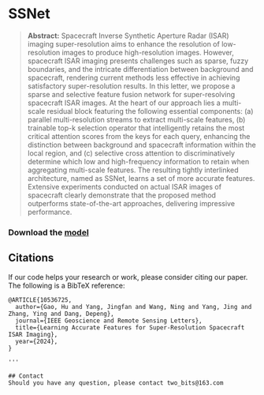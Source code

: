 # SSNet

> **Abstract:** Spacecraft Inverse Synthetic Aperture Radar (ISAR) imaging super-resolution aims to enhance the resolution of low-resolution images to produce high-resolution images. However, spacecraft ISAR imaging presents challenges such as sparse, fuzzy boundaries, and the intricate differentiation between background and spacecraft, rendering current methods less effective in achieving satisfactory super-resolution results. In this letter, we propose a sparse and selective feature fusion network for super-resolving spacecraft ISAR images. At the heart of our approach lies a multi-scale residual block featuring the following essential components: (a) parallel multi-resolution streams to extract multi-scale features, (b) trainable top-k selection operator that intelligently retains the most critical attention scores from the keys for each query, enhancing the distinction between background and spacecraft information within the local region, and (c) selective cross attention to discriminatively determine which low and high-frequency information to retain when aggregating multi-scale features. The resulting tightly interlinked architecture, named as SSNet, learns a set of more accurate features. Extensive experiments conducted on actual ISAR images of  spacecraft  clearly demonstrate that the proposed method outperforms state-of-the-art approaches, delivering impressive performance.


### Download the [model](https://drive.google.com/file/d/1mNsNor3rb7JuQIzJPKUuRL7ubW6OVeAS/view?usp=sharing) 

 ## Citations
If our code helps your research or work, please consider citing our paper.
The following is a BibTeX reference:

```
@ARTICLE{10536725,
  author={Gao, Hu and Yang, Jingfan and Wang, Ning and Yang, Jing and Zhang, Ying and Dang, Depeng},
  journal={IEEE Geoscience and Remote Sensing Letters}, 
  title={Learning Accurate Features for Super-Resolution Spacecraft ISAR Imaging}, 
  year={2024},
}

'''

## Contact
Should you have any question, please contact two_bits@163.com
